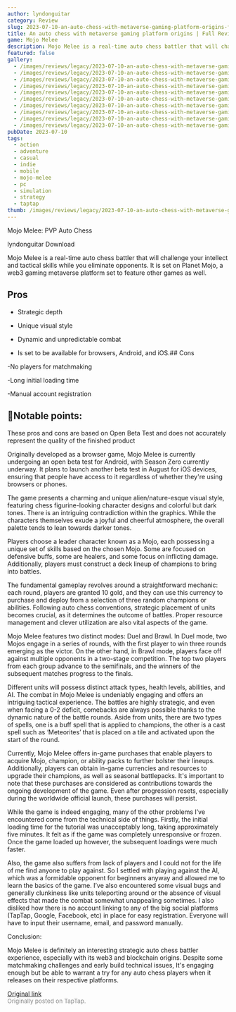 ```yaml
---
author: lyndonguitar
category: Review
slug: 2023-07-10-an-auto-chess-with-metaverse-gaming-platform-origins-full-review-mojo-melee
title: An auto chess with metaverse gaming platform origins | Full Review - Mojo Melee
game: Mojo Melee
description: Mojo Melee is a real-time auto chess battler that will challenge your intellect and tactical skills while you eliminate opponents. It is set on Planet Mojo, a web3 gaming metaverse platform set to feature other games as well.
featured: false
gallery:
  - /images/reviews/legacy/2023-07-10-an-auto-chess-with-metaverse-gaming-platform-origins--full-review---mojo-melee-0.avif
  - /images/reviews/legacy/2023-07-10-an-auto-chess-with-metaverse-gaming-platform-origins--full-review---mojo-melee-1.avif
  - /images/reviews/legacy/2023-07-10-an-auto-chess-with-metaverse-gaming-platform-origins--full-review---mojo-melee-2.avif
  - /images/reviews/legacy/2023-07-10-an-auto-chess-with-metaverse-gaming-platform-origins--full-review---mojo-melee-3.avif
  - /images/reviews/legacy/2023-07-10-an-auto-chess-with-metaverse-gaming-platform-origins--full-review---mojo-melee-4.avif
  - /images/reviews/legacy/2023-07-10-an-auto-chess-with-metaverse-gaming-platform-origins--full-review---mojo-melee-5.avif
  - /images/reviews/legacy/2023-07-10-an-auto-chess-with-metaverse-gaming-platform-origins--full-review---mojo-melee-6.avif
  - /images/reviews/legacy/2023-07-10-an-auto-chess-with-metaverse-gaming-platform-origins--full-review---mojo-melee-7.avif
  - /images/reviews/legacy/2023-07-10-an-auto-chess-with-metaverse-gaming-platform-origins--full-review---mojo-melee-8.avif
  - /images/reviews/legacy/2023-07-10-an-auto-chess-with-metaverse-gaming-platform-origins--full-review---mojo-melee-9.avif
pubDate: 2023-07-10
tags:
  - action
  - adventure
  - casual
  - indie
  - mobile
  - mojo-melee
  - pc
  - simulation
  - strategy
  - taptap
thumb: /images/reviews/legacy/2023-07-10-an-auto-chess-with-metaverse-gaming-platform-origins--full-review---mojo-melee-0.avif
---
```


Mojo Melee: PVP Auto Chess

lyndonguitar
Download

Mojo Melee is a real-time auto chess battler that will challenge your intellect and tactical skills while you eliminate opponents. It is set on Planet Mojo, a web3 gaming metaverse platform set to feature other games as well.




## Pros



- Strategic depth


- Unique visual style


- Dynamic and unpredictable combat


- Is set to be available for browsers, Android, and iOS.## Cons


-No players for matchmaking

-Long initial loading time

-Manual account registration


## 📝Notable points:

These pros and cons are based on Open Beta Test and does not accurately represent the quality of the finished product

Originally developed as a browser game, Mojo Melee is currently undergoing an open beta test for Android, with Season Zero currently underway. It plans to launch another beta test in August for iOS devices, ensuring that people have access to it regardless of whether they're using browsers or phones.

The game presents a charming and unique alien/nature-esque visual style, featuring chess figurine-looking character designs and colorful but dark tones. There is an intriguing contradiction within the graphics. While the characters themselves exude a joyful and cheerful atmosphere, the overall palette tends to lean towards darker tones.

Players choose a leader character known as a Mojo, each possessing a unique set of skills based on the chosen Mojo. Some are focused on defensive buffs, some are healers, and some focus on inflicting damage. Additionally, players must construct a deck lineup of champions to bring into battles.

The fundamental gameplay revolves around a straightforward mechanic: each round, players are granted 10 gold, and they can use this currency to purchase and deploy from a selection of three random champions or abilities. Following auto chess conventions, strategic placement of units becomes crucial, as it determines the outcome of battles. Proper resource management and clever utilization are also vital aspects of the game.

Mojo Melee features two distinct modes: Duel and Brawl. In Duel mode, two Mojos engage in a series of rounds, with the first player to win three rounds emerging as the victor. On the other hand, in Brawl mode, players face off against multiple opponents in a two-stage competition. The top two players from each group advance to the semifinals, and the winners of the subsequent matches progress to the finals.

Different units will possess distinct attack types, health levels, abilities, and AI. The combat in Mojo Melee is undeniably engaging and offers an intriguing tactical experience. The battles are highly strategic, and even when facing a 0-2 deficit, comebacks are always possible thanks to the dynamic nature of the battle rounds. Aside from units, there are two types of spells, one is a buff spell that is applied to champions, the other is a cast spell such as ‘Meteorites’ that is placed on a tile and activated upon the start of the round.

Currently, Mojo Melee offers in-game purchases that enable players to acquire Mojo, champion, or ability packs to further bolster their lineups. Additionally, players can obtain in-game currencies and resources to upgrade their champions, as well as seasonal battlepacks. It's important to note that these purchases are considered as contributions towards the ongoing development of the game. Even after progression resets, especially during the worldwide official launch, these purchases will persist.

While the game is indeed engaging, many of the other problems I’ve encountered come from the technical side of things. Firstly, the initial loading time for the tutorial was unacceptably long, taking approximately five minutes. It felt as if the game was completely unresponsive or frozen. Once the game loaded up however, the subsequent loadings were much faster.

Also, the game also suffers from lack of players and I could not for the life of me find anyone to play against. So I settled with playing against the AI, which was a formidable opponent for beginners anyway and allowed me to learn the basics of the game. I’ve also encountered some visual bugs and generally clunkiness like units teleporting around or the absence of visual effects that made the combat somewhat unappealing sometimes. I also disliked how there is no account linking to any of the big social platforms (TapTap, Google, Facebook, etc) in place for easy registration. Everyone will have to input their username, email, and password manually.

Conclusion:

Mojo Melee is definitely an interesting strategic auto chess battler experience, especially with its web3 and blockchain origins. Despite some matchmaking challenges and early build technical issues, It's engaging enough but be able to warrant a try for any auto chess players when it releases on their respective platforms.

[Original link](https://m.taptap.io/post/5979514?share_id=38b82e6f0000&utm_medium=share&utm_source=discord)<br><span style="font-size: 0.95em; color: #888;">Originally posted on TapTap.</span>